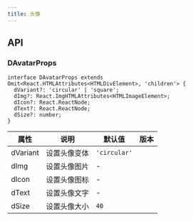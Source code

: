 ```yaml
---
title: 头像
---
```


## API

### DAvatarProps

```tsx
interface DAvatarProps extends Omit<React.HTMLAttributes<HTMLDivElement>, 'children'> {
  dVariant?: 'circular' | 'square';
  dImg?: React.ImgHTMLAttributes<HTMLImageElement>;
  dIcon?: React.ReactNode;
  dText?: React.ReactNode;
  dSize?: number;
}
```

<!-- prettier-ignore-start -->
| 属性 | 说明 | 默认值 | 版本 | 
| --- | --- | --- | --- | 
| dVariant | 设置头像变体 | `'circular'` |  |
| dImg | 设置头像图片 | - |  |
| dIcon | 设置头像图标 | - |  |
| dText | 设置头像文字 | - |  |
| dSize | 设置头像大小 | `40` |  |
<!-- prettier-ignore-end -->
